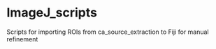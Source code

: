# ImageJ_scripts
Scripts for importing ROIs from ca_source_extraction to Fiji for manual refinement
